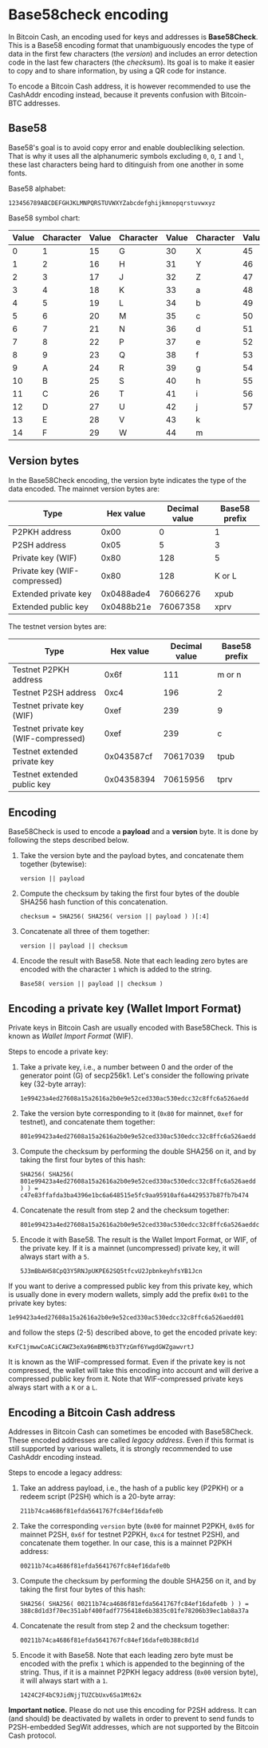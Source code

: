 # Base58check encoding

In Bitcoin Cash, an encoding used for keys and addresses is **Base58Check**. This is a Base58 encoding format that unambiguously encodes the type of data in the first few characters (the *version*) and includes an error detection code in the last few characters (the *checksum*). Its goal is to make it easier to copy and to share information, by using a QR code for instance.

To encode a Bitcoin Cash address, it is however recommended to use the CashAddr encoding instead, because it prevents confusion with Bitcoin-BTC addresses.

## Base58

Base58's goal is to avoid copy error and enable doublecliking selection. That is why it uses all the alphanumeric symbols excluding `0`, `O`, `I` and `l`, these last characters being hard to ditinguish from one another in some fonts.

Base58 alphabet:

```
123456789ABCDEFGHJKLMNPQRSTUVWXYZabcdefghijkmnopqrstuvwxyz
```

Base58 symbol chart:

| Value | Character | Value | Character | Value | Character | Value | Character |
| ----- | --------- | ------| --------- | ------| --------- | ------| --------- |
| 0     | 1         | 15    | G         | 30    | X         | 45    | n         |
| 1     | 2         | 16    | H         | 31    | Y         | 46    | o         |
| 2     | 3         | 17    | J         | 32    | Z         | 47    | p         |
| 3     | 4         | 18    | K         | 33    | a         | 48    | q         |
| 4     | 5         | 19    | L         | 34    | b         | 49    | r         |
| 5     | 6         | 20    | M         | 35    | c         | 50    | s         |
| 6     | 7         | 21    | N         | 36    | d         | 51    | t         |
| 7     | 8         | 22    | P         | 37    | e         | 52    | u         |
| 8     | 9         | 23    | Q         | 38    | f         | 53    | v         |
| 9     | A         | 24    | R         | 39    | g         | 54    | w         | 
| 10    | B         | 25    | S         | 40    | h         | 55    | x         |
| 11    | C         | 26    | T         | 41    | i         | 56    | y         |
| 12    | D         | 27    | U         | 42    | j         | 57    | z         |
| 13    | E         | 28    | V         | 43    | k         |
| 14    | F         | 29    | W         | 44    | m         |


## Version bytes

In the Base58Check encoding, the version byte indicates the type of the data encoded. The mainnet version bytes are:

| Type                         | Hex value  | Decimal value | Base58 prefix |
| ---------------------------- | ---------- | --------------| ------------- |
| P2PKH address                | 0x00       | 0             | 1             |
| P2SH address                 | 0x05       | 5             | 3             |
| Private key (WIF)            | 0x80       | 128           | 5             |
| Private key (WIF-compressed) | 0x80       | 128           | K or L        |
| Extended private key         | 0x0488ade4 | 76066276      | xpub          |
| Extended public key          | 0x0488b21e | 76067358      | xprv          |

The testnet version bytes are:

| Type                                 | Hex value  | Decimal value | Base58 prefix |
| ------------------------------------ | ---------- | --------------| ------------- |
| Testnet P2PKH address                | 0x6f       | 111           | m or n        |
| Testnet P2SH address                 | 0xc4       | 196           | 2             |
| Testnet private key (WIF)            | 0xef       | 239           | 9             |
| Testnet private key (WIF-compressed) | 0xef       | 239           | c             |
| Testnet extended private key         | 0x043587cf | 70617039      | tpub          |
| Testnet extended public key          | 0x04358394 | 70615956      | tprv          |

## Encoding

Base58Check is used to encode a **payload** and a **version** byte. It is done by following the steps described below.

1. Take the version byte and the payload bytes, and concatenate them together (bytewise):

    ```
    version || payload
    ```

2. Compute the checksum by taking the first four bytes of the double SHA256 hash function of this concatenation.

    ```
    checksum = SHA256( SHA256( version || payload ) )[:4]
    ```

3. Concatenate all three of them together: 

    ```
    version || payload || checksum
    ```

4. Encode the result with Base58. Note that each leading zero bytes are encoded with the character `1` which is added to the string.

    ```
    Base58( version || payload || checksum )
    ```

## Encoding a private key (Wallet Import Format)

Private keys in Bitcoin Cash are usually encoded with Base58Check. This is known as *Wallet Import Format* (WIF). 

Steps to encode a private key:

1. Take a private key, i.e., a number between 0 and the order of the generator point (G) of secp256k1. Let's consider the following private key (32-byte array):

    ```
    1e99423a4ed27608a15a2616a2b0e9e52ced330ac530edcc32c8ffc6a526aedd
    ```
    
2. Take the version byte corresponding to it (`0x80` for mainnet, `0xef` for testnet), and concatenate them together:

    ```
    801e99423a4ed27608a15a2616a2b0e9e52ced330ac530edcc32c8ffc6a526aedd
    ```
    
3. Compute the checksum by performing the double SHA256 on it, and by taking the first four bytes of this hash:

    ```
    SHA256( SHA256( 801e99423a4ed27608a15a2616a2b0e9e52ced330ac530edcc32c8ffc6a526aedd ) ) = c47e83ffafda3ba4396e1bc6a648515e5fc9aa95910af6a4429537b87fb7b474
    ```
    
4. Concatenate the result from step 2 and the checksum together:

    ```
    801e99423a4ed27608a15a2616a2b0e9e52ced330ac530edcc32c8ffc6a526aeddc47e83ff
    ```
    
5. Encode it with Base58. The result is the Wallet Import Format, or WIF, of the private key. If it is a mainnet (uncompressed) private key, it will always start with a `5`.

    ```
    5J3mBbAH58CpQ3Y5RNJpUKPE62SQ5tfcvU2JpbnkeyhfsYB1Jcn
    ```
    
If you want to derive a compressed public key from this private key, which is usually done in every modern wallets, simply add the prefix `0x01` to the private key bytes:

```
1e99423a4ed27608a15a2616a2b0e9e52ced330ac530edcc32c8ffc6a526aedd01
```

and follow the steps (2-5) described above, to get the encoded private key: 

```
KxFC1jmwwCoACiCAWZ3eXa96mBM6tb3TYzGmf6YwgdGWZgawvrtJ
```

It is known as the WIF-compressed format. Even if the private key is not compressed, the wallet will take this encoding into account and will derive a compressed public key from it. Note that WIF-compressed private keys always start with a `K` or a `L`. 

## Encoding a Bitcoin Cash address

Addresses in Bitcoin Cash can sometimes be encoded with Base58Check. These encoded addresses are called *legacy address*. Even if this format is still supported by various wallets, it is strongly recommended to use CashAddr encoding instead.

Steps to encode a legacy address:

1. Take an address payload, i.e., the hash of a public key (P2PKH) or a redeem script (P2SH) which is a 20-byte array:

    ```
    211b74ca4686f81efda5641767fc84ef16dafe0b
    ```
    
2. Take the corresponding `version` byte (`0x00` for mainnet P2PKH, `0x05` for mainnet P2SH, `0x6f` for testnet P2PKH, `0xc4` for testnet P2SH), and concatenate them together. In our case, this is a mainnet P2PKH address:

    ```
    00211b74ca4686f81efda5641767fc84ef16dafe0b
    ```
    
3. Compute the checksum by performing the double SHA256 on it, and by taking the first four bytes of this hash:

    ```
    SHA256( SHA256( 00211b74ca4686f81efda5641767fc84ef16dafe0b ) ) = 388c8d1d3f70ec351abf400fadf7756418e6b3835c01fe78206b39ec1ab8a37a
    ```
    
4. Concatenate the result from step 2 and the checksum together:

    ```
    00211b74ca4686f81efda5641767fc84ef16dafe0b388c8d1d
    ```
    
5. Encode it with Base58. Note that each leading zero byte must be encoded with the prefix `1` which is appended to the beginning of the string. Thus, if it is a mainnet P2PKH legacy address (`0x00` version byte), it will always start with a `1`.

    ```
    1424C2F4bC9JidNjjTUZCbUxv6Sa1Mt62x
    ```
    
**Important notice.** Please do not use this encoding for P2SH address. It can (and should) be deactivated by wallets in order to prevent to send funds to P2SH-embedded SegWit addresses, which are not supported by the Bitcoin Cash protocol.
